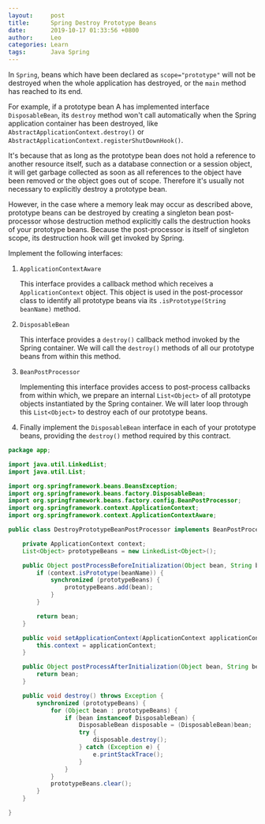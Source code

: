 ```yaml
---
layout:     post
title:      Spring Destroy Prototype Beans
date:       2019-10-17 01:33:56 +0800
author:     Leo
categories: Learn
tags:       Java Spring
---
```

In `Spring`, beans which have been declared as `scope="prototype"` will not be destroyed when the whole application has destroyed, or the `main` method has reached to its end.

For example, if a prototype bean A has implemented interface `DisposableBean`, its `destroy` method won't call automatically when the Spring application container has been destroyed, like `AbstractApplicationContext.destroy()` or `AbstractApplicationContext.registerShutDownHook()`.

It's because that as long as the prototype bean does not hold a reference to another resource itself, such as a database connection or a session object, it will get garbage collected as soon as all references to the object have been removed or the object goes out of scope. Therefore it's usually not necessary to explicitly destroy a prototype bean.

However, in the case where a memory leak may occur as described above, prototype beans can be destroyed by creating a singleton bean post-processor whose destruction method explicitly calls the destruction hooks of your prototype beans. Because the post-processor is itself of singleton scope, its destruction hook will get invoked by Spring.

Implement the following interfaces:

1. `ApplicationContextAware`

    This interface provides a callback method which receives a `ApplicationContext` object. This object is used in the post-processor class to identify all prototype beans via its `.isPrototype(String beanName)` method.

2. `DisposableBean`

    This interface provides a `destroy()` callback method invoked by the Spring container. We will call the `destroy()` methods of all our prototype beans from within this method.

3. `BeanPostProcessor`

    Implementing this interface provides access to post-process callbacks from within which, we prepare an internal `List<Object>` of all prototype objects instantiated by the Spring container. We will later loop through this `List<Object>` to destroy each of our prototype beans.

4. Finally implement the `DisposableBean` interface in each of your prototype beans, providing the `destroy()` method required by this contract.

```java
package app;

import java.util.LinkedList;
import java.util.List;

import org.springframework.beans.BeansException;
import org.springframework.beans.factory.DisposableBean;
import org.springframework.beans.factory.config.BeanPostProcessor;
import org.springframework.context.ApplicationContext;
import org.springframework.context.ApplicationContextAware;

public class DestroyPrototypeBeanPostProcessor implements BeanPostProcessor, DisposableBean, ApplicationContextAware {

	private ApplicationContext context;
	List<Object> prototypeBeans = new LinkedList<Object>();

	public Object postProcessBeforeInitialization(Object bean, String beanName) throws BeansException {
		if (context.isPrototype(beanName)) {
			synchronized (prototypeBeans) {
				prototypeBeans.add(bean);
			}
		}

		return bean;
	}

	public void setApplicationContext(ApplicationContext applicationContext) throws BeansException {
		this.context = applicationContext;
	}

	public Object postProcessAfterInitialization(Object bean, String beanName) throws BeansException {
		return bean;
	}

	public void destroy() throws Exception {
		synchronized (prototypeBeans) {
            for (Object bean : prototypeBeans) {
                if (bean instanceof DisposableBean) {
                    DisposableBean disposable = (DisposableBean)bean;
                    try {
                        disposable.destroy();
                    } catch (Exception e) {
                        e.printStackTrace();
                    }
                }
            }
            prototypeBeans.clear();
        }
	}

}
```
